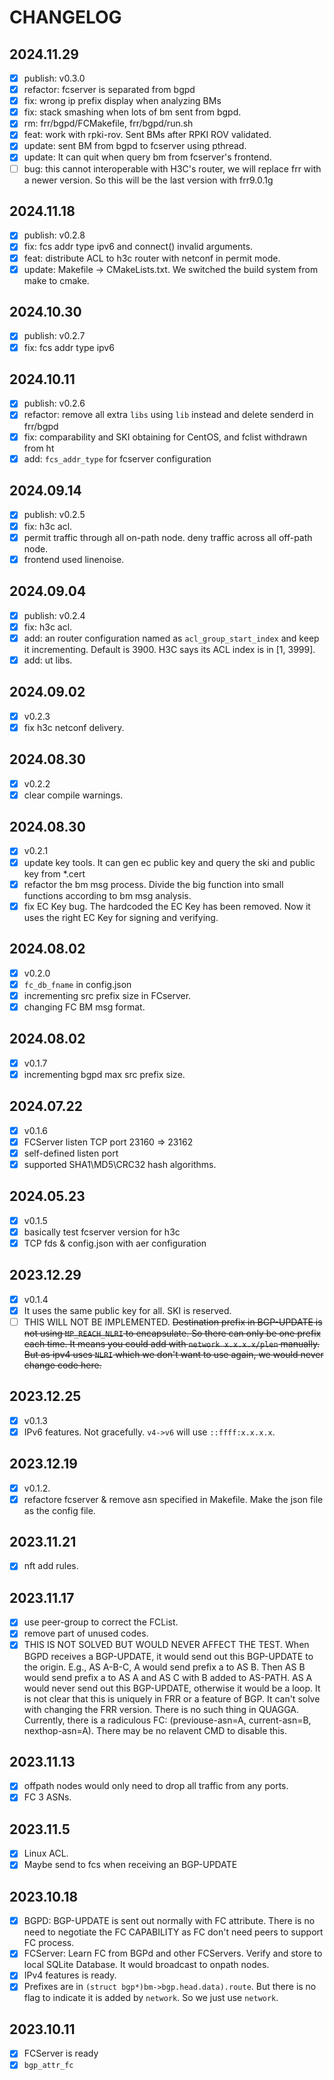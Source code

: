 # CHANGELOG

## 2024.11.29

- [x] publish: v0.3.0
- [x] refactor: fcserver is separated from bgpd
- [x] fix: wrong ip prefix display when analyzing BMs
- [x] fix: stack smashing when lots of bm sent from bgpd.
- [x] rm: frr/bgpd/FCMakefile, frr/bgpd/run.sh
- [x] feat: work with rpki-rov. Sent BMs after RPKI ROV validated.
- [x] update: sent BM from bgpd to fcserver using pthread.
- [x] update: It can quit when query bm from fcserver's frontend.
- [ ] bug: this cannot interoperable with H3C's router, we will replace frr with a newer version. So this will be the last version with frr9.0.1g

## 2024.11.18

- [x] publish: v0.2.8
- [x] fix: fcs addr type ipv6 and connect() invalid arguments.
- [x] feat: distribute ACL to h3c router with netconf in permit mode.
- [x] update: Makefile -> CMakeLists.txt. We switched the build system from make to cmake.

## 2024.10.30

- [x] publish: v0.2.7
- [x] fix: fcs addr type ipv6

## 2024.10.11

- [x] publish: v0.2.6
- [x] refactor: remove all extra `libs` using `lib` instead and delete senderd in frr/bgpd
- [x] fix: comparability and SKI obtaining for CentOS, and fclist withdrawn from ht
- [x] add: `fcs_addr_type` for fcserver configuration

## 2024.09.14

- [x] publish: v0.2.5
- [x] fix: h3c acl.
- [x] permit traffic through all on-path node. deny traffic across all off-path node.
- [x] frontend used linenoise.

## 2024.09.04

- [x] publish: v0.2.4
- [x] fix: h3c acl.
- [x] add: an router configuration named as `acl_group_start_index` and keep it incrementing. Default is 3900. H3C says its ACL index is in [1, 3999].
- [x] add: ut libs.

## 2024.09.02

- [x] v0.2.3
- [x] fix h3c netconf delivery.

## 2024.08.30

- [x] v0.2.2
- [x] clear compile warnings.

## 2024.08.30

- [x] v0.2.1
- [x] update key tools. It can gen ec public key and query the ski and public key from \*.cert
- [x] refactor the bm msg process. Divide the big function into small functions according to bm msg analysis.
- [x] fix EC Key bug. The hardcoded the EC Key has been removed. Now it uses the right EC Key for signing and verifying.

## 2024.08.02

- [x] v0.2.0
- [x] `fc_db_fname` in config.json
- [x] incrementing src prefix size in FCserver.
- [x] changing FC BM msg format.

## 2024.08.02

- [x] v0.1.7
- [x] incrementing bgpd max src prefix size.

## 2024.07.22

- [x] v0.1.6
- [x] FCServer listen TCP port 23160 => 23162
- [x] self-defined listen port
- [x] supported SHA1\MD5\CRC32 hash algorithms.

## 2024.05.23

- [x] v0.1.5
- [x] basically test fcserver version for h3c
- [x] TCP fds & config.json with aer configuration

## 2023.12.29

- [x] v0.1.4
- [x] It uses the same public key for all. SKI is reserved.
- [ ] THIS WILL NOT BE IMPLEMENTED. <s>Destination prefix in BGP-UPDATE is not using `MP_REACH_NLRI` to encapsulate. So there can only be one prefix each time. It means you could add with `network x.x.x.x/plen` manually. But as ipv4 uses `NLRI` which we don't want to use again, we would never change code here.</s>

## 2023.12.25

- [x] v0.1.3
- [x] IPv6 features. Not gracefully. `v4->v6` will use `::ffff:x.x.x.x`.

## 2023.12.19

- [x] v0.1.2.
- [x] refactore fcserver & remove asn specified in Makefile. Make the json file as the config file.

## 2023.11.21

- [x] nft add rules.

## 2023.11.17

- [x] use peer-group to correct the FCList.
- [x] remove part of unused codes.
- [x] THIS IS NOT SOLVED BUT WOULD NEVER AFFECT THE TEST. When BGPD receives a BGP-UPDATE, it would send out this BGP-UPDATE to the origin. E.g., AS A-B-C, A would send prefix a to AS B. Then AS B would send prefix a to AS A and AS C with B added to AS-PATH. AS A would never send out this BGP-UPDATE, otherwise it would be a loop. It is not clear that this is uniquely in FRR or a feature of BGP. It can't solve with changing the FRR version. There is no such thing in QUAGGA. Currently, there is a radiculous FC: (previouse-asn=A, current-asn=B, nexthop-asn=A). There may be no relavent CMD to disable this.

## 2023.11.13

- [x] offpath nodes would only need to drop all traffic from any ports.
- [x] FC 3 ASNs.

## 2023.11.5

- [x] Linux ACL.
- [x] Maybe send to fcs when receiving an BGP-UPDATE

## 2023.10.18

- [x] BGPD: BGP-UPDATE is sent out normally with FC attribute. There is no need to negotiate the FC CAPABILITY as FC don't need peers to support FC process.
- [x] FCServer: Learn FC from BGPd and other FCServers. Verify and store to local SQLite Database. It would broadcast to onpath nodes.
- [x] IPv4 features is ready.
- [x] Prefixes are in `(struct bgp*)bm->bgp.head.data).route`. But there is no flag to indicate it is added by `network`. So we just use `network`.

## 2023.10.11

- [x] FCServer is ready
- [x] `bgp_attr_fc`
